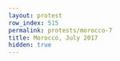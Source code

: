 ```yaml
---
layout: protest
row_index: 515
permalink: protests/morocco-7
title: Morocco, July 2017
hidden: true
---
```

